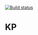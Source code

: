 [![Build status](https://ci.appveyor.com/api/projects/status/p0y28a6j3xxwmgel?svg=true)](https://ci.appveyor.com/project/s-grig/projekt)

# KP
